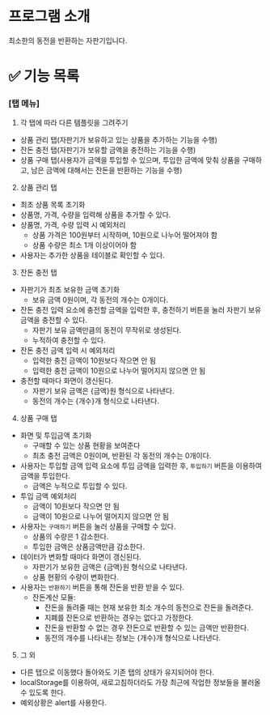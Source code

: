 # 프로그램 소개

최소한의 동전을 반환하는 자판기입니다.

# ✅ 기능 목록

### [탭 메뉴]

1. 각 탭에 따라 다른 템플릿을 그려주기

- 상품 관리 탭(자판기가 보유하고 있는 상품을 추가하는 기능을 수행)
- 잔돈 충전 탭(자판기가 보유할 금액을 충전하는 기능을 수행)
- 상품 구매 탭(사용자가 금액을 투입할 수 있으며, 투입한 금액에 맞춰 상품을 구매하고, 남은 금액에 대해서는 잔돈을 반환하는 기능을 수행)

2. 상품 관리 탭

- 최초 상품 목록 초기화
- 상품명, 가격, 수량을 입력해 상품을 추가할 수 있다.
- 상품명, 가격, 수량 입력 시 예외처리
  - 상품 가격은 100원부터 시작하며, 10원으로 나누어 떨어져야 함
  - 상품 수량은 최소 1개 이상이어야 함
- 사용자는 추가한 상품을 테이블로 확인할 수 있다.

3. 잔돈 충전 탭

- 자판기가 최초 보유한 금액 초기화
  - 보유 금액 0원이며, 각 동전의 개수는 0개이다.
- 잔돈 충전 입력 요소에 충전할 금액을 입력한 후, 충전하기 버튼을 눌러 자판기 보유 금액을 충전할 수 있다.
  - 자판기 보유 금액만큼의 동전이 무작위로 생성된다.
  - 누적하여 충전할 수 있다.
- 잔돈 충전 금액 입력 시 예외처리
  - 입력한 충전 금액이 10원보다 작으면 안 됨
  - 입력한 충전 금액이 10원으로 나누어 떨어지지 않으면 안 됨
- 충전할 때마다 화면이 갱신된다.
  - 자판기 보유 금액은 {금액}원 형식으로 나타낸다.
  - 동전의 개수는 {개수}개 형식으로 나타낸다.

4. 상품 구매 탭

- 화면 및 투입금액 초기화
  - 구매할 수 있는 상품 현황을 보여준다
  - 최초 충전 금액은 0원이며, 반환된 각 동전의 개수는 0개이다.
- 사용자는 투입할 금액 입력 요소에 투입 금액을 입력한 후, `투입하기` 버튼을 이용하여 금액을 투입한다.
  - 금액은 누적으로 투입할 수 있다.
- 투입 금액 예외처리
  - 금액이 10원보다 작으면 안 됨
  - 금액이 10원으로 나누어 떨어지지 않으면 안 됨
- 사용자는 `구매하기` 버튼을 눌러 상품을 구매할 수 있다.
  - 상품의 수량은 1 감소한다.
  - 투입한 금액은 상품금액만큼 감소한다.
- 데이터가 변화할 때마다 화면이 갱신된다.
  - 자판기가 보유한 금액은 {금액}원 형식으로 나타낸다.
  - 상품 현황의 수량이 변화한다.
- 사용자는 `반환하기` 버튼을 통해 잔돈을 반환 받을 수 있다.
  - 잔돈계산 모듈:
    - 잔돈을 돌려줄 때는 현재 보유한 최소 개수의 동전으로 잔돈을 돌려준다.
    - 지폐를 잔돈으로 반환하는 경우는 없다고 가정한다.
    - 잔돈을 반환할 수 없는 경우 잔돈으로 반환할 수 있는 금액만 반환한다.
    - 동전의 개수를 나타내는 정보는 {개수}개 형식으로 나타낸다.

5. 그 외

- 다른 탭으로 이동했다 돌아와도 기존 탭의 상태가 유지되어야 한다.
- localStorage를 이용하여, 새로고침하더라도 가장 최근에 작업한 정보들을 불러올 수 있도록 한다.
- 예외상황은 alert를 사용한다.
